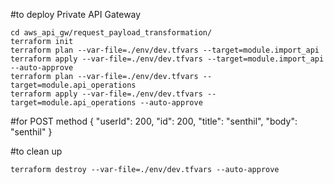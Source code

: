 #to deploy Private API Gateway

    cd aws_api_gw/request_payload_transformation/
    terraform init
    terraform plan --var-file=./env/dev.tfvars --target=module.import_api
    terraform apply --var-file=./env/dev.tfvars --target=module.import_api --auto-approve
    terraform plan --var-file=./env/dev.tfvars --target=module.api_operations
    terraform apply --var-file=./env/dev.tfvars --target=module.api_operations --auto-approve

#for POST method
{
    "userId": 200,
    "id": 200,
    "title": "senthil",
    "body": "senthil"
}

#to clean up

    terraform destroy --var-file=./env/dev.tfvars --auto-approve
